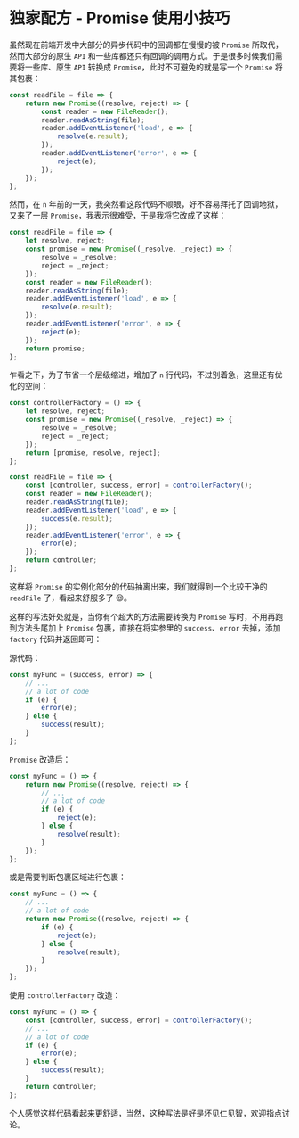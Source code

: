 # 独家配方 - Promise 使用小技巧

虽然现在前端开发中大部分的异步代码中的回调都在慢慢的被 `Promise` 所取代，然而大部分的原生 `API` 和一些库都还只有回调的调用方式。于是很多时候我们需要将一些库、原生 `API` 转换成 `Promise`，此时不可避免的就是写一个 `Promise` 将其包裹：

```js
const readFile = file => {
    return new Promise((resolve, reject) => {
        const reader = new FileReader();
        reader.readAsString(file);
        reader.addEventListener('load', e => {
            resolve(e.result);
        });
        reader.addEventListener('error', e => {
            reject(e);
        });
    });
};
```

然而，在 `n` 年前的一天，我突然看这段代码不顺眼，好不容易拜托了回调地狱，又来了一层 `Promise`，我表示很难受，于是我将它改成了这样：

```js
const readFile = file => {
    let resolve, reject;
    const promise = new Promise((_resolve, _reject) => {
        resolve = _resolve;
        reject = _reject;
    });
    const reader = new FileReader();
    reader.readAsString(file);
    reader.addEventListener('load', e => {
        resolve(e.result);
    });
    reader.addEventListener('error', e => {
        reject(e);
    });
    return promise;
};
```

乍看之下，为了节省一个层级缩进，增加了 `n` 行代码，不过别着急，这里还有优化的空间：

```js
const controllerFactory = () => {
    let resolve, reject;
    const promise = new Promise((_resolve, _reject) => {
        resolve = _resolve;
        reject = _reject;
    });
    return [promise, resolve, reject];
};

const readFile = file => {
    const [controller, success, error] = controllerFactory();
    const reader = new FileReader();
    reader.readAsString(file);
    reader.addEventListener('load', e => {
        success(e.result);
    });
    reader.addEventListener('error', e => {
        error(e);
    });
    return controller;
};
```

这样将 `Promise` 的实例化部分的代码抽离出来，我们就得到一个比较干净的 `readFile` 了，看起来舒服多了 😌。

这样的写法好处就是，当你有个超大的方法需要转换为 `Promise` 写时，不用再跑到方法头尾加上 `Promise` 包裹，直接在将实参里的 `success`、`error` 去掉，添加 `factory` 代码并返回即可：

源代码：

```js
const myFunc = (success, error) => {
    // ...
    // a lot of code
    if (e) {
        error(e);
    } else {
        success(result);
    }
};
```

`Promise` 改造后：

```js
const myFunc = () => {
    return new Promise((resolve, reject) => {
        // ...
        // a lot of code
        if (e) {
            reject(e);
        } else {
            resolve(result);
        }
    });
};
```

或是需要判断包裹区域进行包裹：

```js
const myFunc = () => {
    // ...
    // a lot of code
    return new Promise((resolve, reject) => {
        if (e) {
            reject(e);
        } else {
            resolve(result);
        }
    });
};
```

使用 `controllerFactory` 改造：

```js
const myFunc = () => {
    const [controller, success, error] = controllerFactory();
    // ...
    // a lot of code
    if (e) {
        error(e);
    } else {
        success(result);
    }
    return controller;
};
```

个人感觉这样代码看起来更舒适，当然，这种写法是好是坏见仁见智，欢迎指点讨论。
